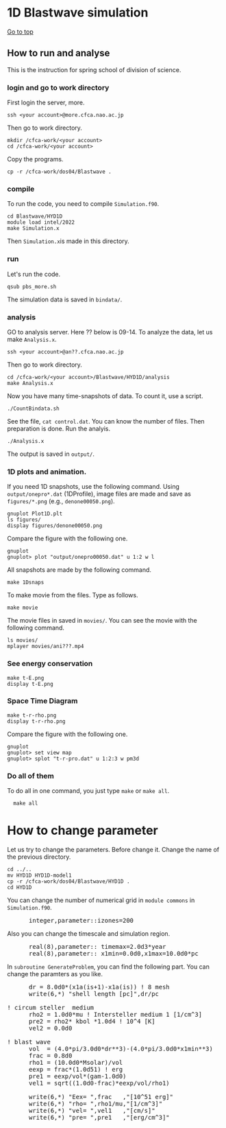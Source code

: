 # 1D Blastwave simulation

[Go to top](../README.md)  

## How to run and analyse

This is the instruction for spring school of division of science.

### login and go to work directory 
First login the server, more.

    ssh <your account>@more.cfca.nao.ac.jp
    
Then go to work directory.

    mkdir /cfca-work/<your account>
    cd /cfca-work/<your account>

Copy the programs.
    
    cp -r /cfca-work/dos04/Blastwave .
   
### compile 
To run the code, you need to compile `Simulation.f90`.
    
    cd Blastwave/HYD1D
    module load intel/2022
    make Simulation.x
    
Then `Simulation.x`is made in this directory.

### run
Let's run the code.
    
    qsub pbs_more.sh
    
The simulation data is saved in `bindata/`.

### analysis
GO to analysis server. Here ?? below is 09-14. To analyze the data, let us make `Analysis.x`.
    
    ssh <your account>@an??.cfca.nao.ac.jp

Then go to work directory.
    
    cd /cfca-work/<your account>/Blastwave/HYD1D/analysis
    make Analysis.x
    
Now you have many time-snapshots of data. To count it, use a script.
    
    ./CountBindata.sh
   
See the file, `cat control.dat`. You can know the number of files.
Then preparation is done. Run the analyis.
    
    ./Analysis.x
    
The output is saved in `output/`.
### 1D plots and animation.
If you need 1D snapshots, use the following command. Using `output/onepro*.dat` (1DProfile), image files are made and save as `figures/*.png` (e.g., `denone00050.png`).
    
    gnuplot Plot1D.plt
    ls figures/
    display figures/denone00050.png

Compare the figure with the following one.

    gnuplot
    gnuplot> plot "output/onepro00050.dat" u 1:2 w l
    
    
All snapshots are made by the following command. 
    
    make 1Dsnaps
   
To make movie from the files. Type as follows.

    make movie
   
The movie files in saved in `movies/`. You can see the movie with the following command.

    ls movies/
    mplayer movies/ani???.mp4
   
### See energy conservation

    make t-E.png
    display t-E.png
    
### Space Time Diagram

    make t-r-rho.png
    display t-r-rho.png
    
Compare the figure with the following one.

    gnuplot
    gnuplot> set view map
    gnuplot> splot "t-r-pro.dat" u 1:2:3 w pm3d
    
### Do all of them
To do all in one command, you just type `make` or `make all`.
   
      make all
      
# How to change parameter
Let us try to change the parameters. Before change it. Change the name of the previous directory.

    cd ../..
    mv HYD1D HYD1D-model1
    cp -r /cfca-work/dos04/Blastwave/HYD1D .
    cd HYD1D

You can change the number of numerical grid in `module commons` in `Simulation.f90`.
<pre>
      integer,parameter::izones=200
</pre>
Also you can change the timescale and simulation region.
<pre>
      real(8),parameter:: timemax=2.0d3*year
      real(8),parameter:: x1min=0.0d0,x1max=10.0d0*pc
</pre>
In `subroutine GenerateProblem`, you can find the following part.
You can change the paramters as you like.

<pre>
      dr = 8.0d0*(x1a(is+1)-x1a(is)) ! 8 mesh
      write(6,*) "shell length [pc]",dr/pc

! circum steller  medium
      rho2 = 1.0d0*mu ! Intersteller medium 1 [1/cm^3]
      pre2 = rho2* kbol *1.0d4 ! 10^4 [K]
      vel2 = 0.0d0

! blast wave
      vol  = (4.0*pi/3.0d0*dr**3)-(4.0*pi/3.0d0*x1min**3)
      frac = 0.8d0
      rho1 = (10.0d0*Msolar)/vol
      eexp = frac*(1.0d51) ! erg
      pre1 = eexp/vol*(gam-1.0d0)  
      vel1 = sqrt((1.0d0-frac)*eexp/vol/rho1)

      write(6,*) "Eex= ",frac   ,"[10^51 erg]"
      write(6,*) "rho= ",rho1/mu,"[1/cm^3]"
      write(6,*) "vel= ",vel1   ,"[cm/s]"
      write(6,*) "pre= ",pre1   ,"[erg/cm^3]"
</pre>
